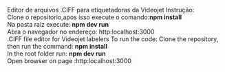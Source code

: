 Editor de arquivos .CIFF para etiquetadoras da Videojet
Instrução:
<br>
Clone o repositorio,apos isso execute o comando:<STRONG>npm install</STRONG> 
<br>
Na pasta raiz execute:<STRONG> npm dev run</STRONG>
<br>
Abra o navegador no endereço: http:localhost:3000
<br>
.CIFF file editor for Videojet labelers
To run the code:
Clone the repository, then run the command: <STRONG>npm install</STRONG> 
<br>
In the root folder run: <STRONG> npm dev run</STRONG>
<br>
Open browser on page :http:localhost:3000
